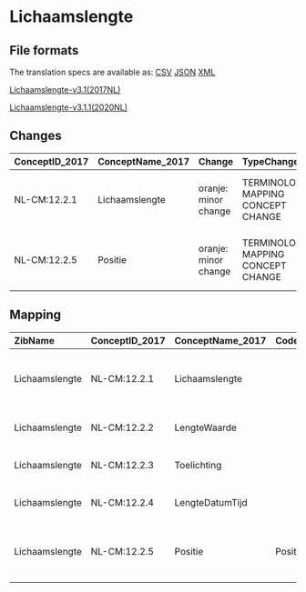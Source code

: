# Lichaamslengte
## File formats

The translation specs are available as: 
[CSV](../csv/Lichaamslengte.csv) [JSON](../json/Lichaamslengte.json) [XML](../xml/Lichaamslengte.xml)



[Lichaamslengte-v3.1(2017NL)](https://zibs.nl/wiki/Lichaamslengte-v3.1(2017NL))

[Lichaamslengte-v3.1.1(2020NL)](https://zibs.nl/wiki/Lichaamslengte-v3.1.1(2020NL))









## Changes

| ConceptID_2017   | ConceptName_2017   | Change               | TypeChange                         | Impact_heen   | TRANSLATIE_spec_heen                                                                   | Impact_terug   | TRANSLATIE_spec_terug                                                                   | Omschrijving                              |
|:-----------------|:-------------------|:---------------------|:-----------------------------------|:--------------|:---------------------------------------------------------------------------------------|:---------------|:----------------------------------------------------------------------------------------|:------------------------------------------|
| NL-CM:12.2.1     | Lichaamslengte     | oranje: minor change | TERMINOLOGY MAPPING CONCEPT CHANGE | Medium        | SCT DefintionCode [blank] -> [248327008 Algemene bevinding betreffende lichaamslengte] | Medium         | SCT DefintionCode  [248327008 Algemene bevinding betreffende lichaamslengte] -> [blank] | SNOMED CT DefintionCode concept aangepast |
| NL-CM:12.2.5     | Positie            | oranje: minor change | TERMINOLOGY MAPPING CONCEPT CHANGE | Medium        | SCT DefintionCode [blank] -> [425260001 Lichaamshouding voor bepalen van lengte]       | Medium         | SCT DefintionCode  [425260001 Lichaamshouding voor bepalen van lengte] -> [blank]       | SNOMED CT DefintionCode concept aangepast |

## Mapping

| ZibName        | ConceptID_2017   | ConceptName_2017   | Codelists_2017   | Change                  | ConceptID_2020   | ConceptName_2020   | Codelists_2020   | Bits     | Omschrijving                              | TypeChange                         | Impact_heen   | TRANSLATIE_spec_heen                                                                   | Impact_terug   | TRANSLATIE_spec_terug                                                                   |
|:---------------|:-----------------|:-------------------|:-----------------|:------------------------|:-----------------|:-------------------|:-----------------|:---------|:------------------------------------------|:-----------------------------------|:--------------|:---------------------------------------------------------------------------------------|:---------------|:----------------------------------------------------------------------------------------|
| Lichaamslengte | NL-CM:12.2.1     | Lichaamslengte     |                  | oranje: minor change    | NL-CM:12.2.1     | Lichaamslengte     |                  | ZIB-1185 | SNOMED CT DefintionCode concept aangepast | TERMINOLOGY MAPPING CONCEPT CHANGE | Medium        | SCT DefintionCode [blank] -> [248327008 Algemene bevinding betreffende lichaamslengte] | Medium         | SCT DefintionCode  [248327008 Algemene bevinding betreffende lichaamslengte] -> [blank] |
| Lichaamslengte | NL-CM:12.2.2     | LengteWaarde       |                  | groen: geen wijzigingen | NL-CM:12.2.2     | LengteWaarde       |                  |          |                                           |                                    |               |                                                                                        |                |                                                                                         |
| Lichaamslengte | NL-CM:12.2.3     | Toelichting        |                  | groen: geen wijzigingen | NL-CM:12.2.3     | Toelichting        |                  |          |                                           |                                    |               |                                                                                        |                |                                                                                         |
| Lichaamslengte | NL-CM:12.2.4     | LengteDatumTijd    |                  | groen: geen wijzigingen | NL-CM:12.2.4     | LengteDatumTijd    |                  |          |                                           |                                    |               |                                                                                        |                |                                                                                         |
| Lichaamslengte | NL-CM:12.2.5     | Positie            | PositieCodelijst | oranje: minor change    | NL-CM:12.2.5     | Positie            | PositieCodelijst | ZIB-1185 | SNOMED CT DefintionCode concept aangepast | TERMINOLOGY MAPPING CONCEPT CHANGE | Medium        | SCT DefintionCode [blank] -> [425260001 Lichaamshouding voor bepalen van lengte]       | Medium         | SCT DefintionCode  [425260001 Lichaamshouding voor bepalen van lengte] -> [blank]       |

